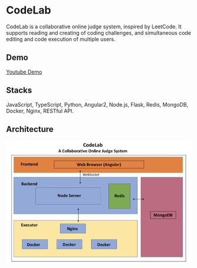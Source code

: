 # CodeLab

CodeLab is  a collaborative online judge system, inspired by LeetCode. It supports reading and creating of coding challenges, and simultaneous code editing and code execution of multiple users.

## Demo
[Youtube Demo](https://youtu.be/R6WTv8ZoJwo)

## Stacks
JavaScript, TypeScript, Python, Angular2, Node.js, Flask, Redis, MongoDB, Docker, Nginx, RESTful API.

## Architecture
![Architecture](https://github.com/klhang/Collaborative-Online-Judge/blob/master/Docs/CodeLab%20Arch%20copy.png)
